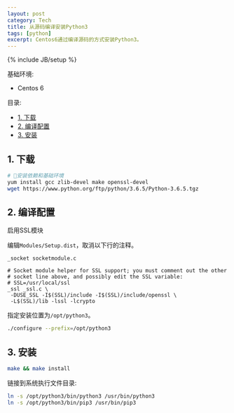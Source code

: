 ```yaml
---
layout: post
category: Tech
title: 从源码编译安装Python3
tags: [python]
excerpt: Centos6通过编译源码的方式安装Python3。
---
```


{% include JB/setup %}

基础环境:

* Centos 6

目录:

<!-- @import "[TOC]" {cmd="toc" depthFrom=2 depthTo=2 orderedList=false} -->
<!-- code_chunk_output -->

* [1. 下载](#1-下载)
* [2. 编译配置](#2-编译配置)
* [3. 安装](#3-安装)

<!-- /code_chunk_output -->


## 1. 下载

```sh
# 安装依赖和基础环境
yum install gcc zlib-devel make openssl-devel
wget https://www.python.org/ftp/python/3.6.5/Python-3.6.5.tgz
```

## 2. 编译配置

启用SSL模块

编辑`Modules/Setup.dist`，取消以下行的注释。

```
_socket socketmodule.c

# Socket module helper for SSL support; you must comment out the other
# socket line above, and possibly edit the SSL variable:
# SSL=/usr/local/ssl
_ssl _ssl.c \
 -DUSE_SSL -I$(SSL)/include -I$(SSL)/include/openssl \
 -L$(SSL)/lib -lssl -lcrypto
```

指定安装位置为`/opt/python3`。

```sh
./configure --prefix=/opt/python3
```

## 3. 安装

```sh
make && make install
```

链接到系统执行文件目录:
```sh
ln -s /opt/python3/bin/python3 /usr/bin/python3
ln -s /opt/python3/bin/pip3 /usr/bin/pip3
```

